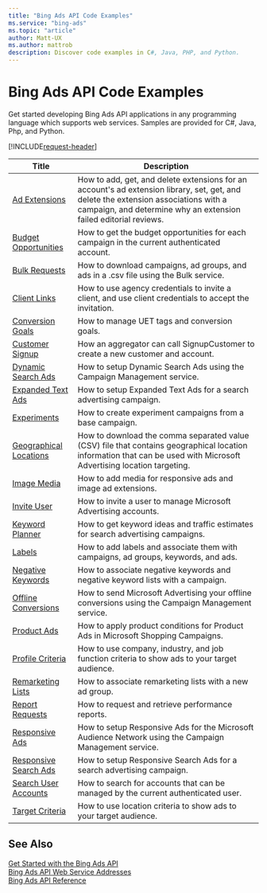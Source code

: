 ```yaml
---
title: "Bing Ads API Code Examples"
ms.service: "bing-ads"
ms.topic: "article"
author: Matt-UX
ms.author: mattrob
description: Discover code examples in C#, Java, PHP, and Python.
---
```

# Bing Ads API Code Examples
Get started developing Bing Ads API applications in any programming language which supports web services. Samples are provided for C#, Java, Php, and Python. 

[!INCLUDE[request-header](./includes/code-tips.md)]

|Title|Description|
|-----|-----|
|[Ad Extensions](./code-example-ad-extensions.md)|How to add, get, and delete extensions for an account's ad extension library, set, get, and delete the extension associations with a campaign, and determine why an extension failed editorial reviews.|
|[Budget Opportunities](./code-example-budget-opportunities.md)|How to get the budget opportunities for each campaign in the current authenticated account.|
|[Bulk Requests](./code-example-bulk-requests.md)|How to download campaigns, ad groups, and ads in a .csv file using the Bulk service.|
|[Client Links](./code-example-client-links.md)|How to use agency credentials to invite a client, and use client credentials to accept the invitation.|
|[Conversion Goals](./code-example-conversion-goals.md)|How to manage UET tags and conversion goals.|
|[Customer Signup](./code-example-customer-signup.md)|How an aggregator can call SignupCustomer to create a new customer and account.|
|[Dynamic Search Ads](./code-example-dynamic-search-ads.md)|How to setup Dynamic Search Ads using the Campaign Management service.|
|[Expanded Text Ads](./code-example-expanded-text-ads.md)|How to setup Expanded Text Ads for a search advertising campaign.|
|[Experiments](./code-example-experiments.md)|How to create experiment campaigns from a base campaign.|
|[Geographical Locations](./code-example-geographical-locations.md)|How to download the comma separated value (CSV) file that contains geographical location information that can be used with Microsoft Advertising location targeting.|
|[Image Media](./code-example-image-media.md)|How to add media for responsive ads and image ad extensions.|
|[Invite User](./code-example-invite-user.md)|How to invite a user to manage Microsoft Advertising accounts.|
|[Keyword Planner](./code-example-keyword-planner.md)|How to get keyword ideas and traffic estimates for search advertising campaigns.|
|[Labels](./code-example-labels.md)|How to add labels and associate them with campaigns, ad groups, keywords, and ads.|
|[Negative Keywords](./code-example-negative-keywords.md)|How to associate negative keywords and negative keyword lists with a campaign.|
|[Offline Conversions](./code-example-offline-conversions.md)|How to send Microsoft Advertising your offline conversions using the Campaign Management service.|
|[Product Ads](./code-example-product-ads.md)|How to apply product conditions for Product Ads in Microsoft Shopping Campaigns.|
|[Profile Criteria](./code-example-profile-criteria.md)|How to use company, industry, and job function criteria to show ads to your target audience.|
|[Remarketing Lists](./code-example-remarketing-lists.md)|How to associate remarketing lists with a new ad group.|
|[Report Requests](./code-example-report-requests.md)|How to request and retrieve performance reports.|
|[Responsive Ads](./code-example-responsive-ads.md)|How to setup Responsive Ads for the Microsoft Audience Network using the Campaign Management service.|
|[Responsive Search Ads](./code-example-responsive-search-ads.md)|How to setup Responsive Search Ads for a search advertising campaign.|
|[Search User Accounts](./code-example-search-user-accounts.md)|How to search for accounts that can be managed by the current authenticated user.|
|[Target Criteria](./code-example-target-criteria.md)|How to use location criteria to show ads to your target audience.|

## See Also
[Get Started with the Bing Ads API](get-started.md)  
[Bing Ads API Web Service Addresses](web-service-addresses.md)  
[Bing Ads API Reference](reference.md)  
